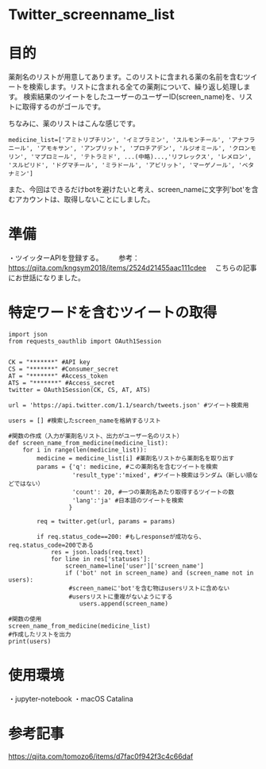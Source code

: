 # Twitter_screenname_list


# 目的
 薬剤名のリストが用意してあります。このリストに含まれる薬の名前を含むツイートを検索します。リストに含まれる全ての薬剤について、繰り返し処理します。
検索結果のツイートをしたユーザーのユーザーID(screen_name)を、リストに取得するのがゴールです。

ちなみに、薬のリストはこんな感じです。

```python:medicine_list
medicine_list=['アミトリプチリン', 'イミプラミン', 'スルモンチール', 'アナフラニール', 'アモキサン', 'アンプリット', 'プロチアデン', 'ルジオミール', 'クロンモリン', 'マプロミール', 'テトラミド', ...(中略)...,'リフレックス', 'レメロン', 'スルピリド', 'ドグマチール', 'ミラドール', 'アビリット', 'マーゲノール', 'ベタナミン']
```

また、今回はできるだけbotを避けたいと考え、screen_nameに文字列'bot'を含むアカウントは、取得しないことにしました。

# 準備
・ツイッターAPIを登録する。
　　参考：https://qiita.com/kngsym2018/items/2524d21455aac111cdee
　こちらの記事にお世話になりました。

# 特定ワードを含むツイートの取得
```python:使用コード
import json
from requests_oauthlib import OAuth1Session


CK = "*******" #API key
CS = "*******" #Consumer_secret
AT = "*******" #Access_token
ATS = "*******" #Access_secret
twitter = OAuth1Session(CK, CS, AT, ATS)

url = 'https://api.twitter.com/1.1/search/tweets.json' #ツイート検索用

users = [] #検索したscreen_nameを格納するリスト

#関数の作成（入力が薬剤名リスト、出力がユーザー名のリスト）
def screen_name_from_medicine(medicine_list):
    for i in range(len(medicine_list)):
        medicine = medicine_list[i] #薬剤名リストから薬剤名を取り出す
        params = {'q': medicine, #この薬剤名を含むツイートを検索
                  'result_type':'mixed', #ツイート検索はランダム（新しい順などではない）
                  'count': 20, #一つの薬剤名あたり取得するツイートの数
                  'lang':'ja' #日本語のツイートを検索
                 }

        req = twitter.get(url, params = params)

        if req.status_code==200: #もしresponseが成功なら、req.status_code=200である
            res = json.loads(req.text)
            for line in res['statuses']:
                screen_name=line['user']['screen_name']
                if ('bot' not in screen_name) and (screen_name not in users):
                 #screen_nameに'bot'を含む物はusersリストに含めない
                 #usersリストに重複がないようにする
                    users.append(screen_name)

#関数の使用
screen_name_from_medicine(medicine_list)
#作成したリストを出力
print(users)
```

# 使用環境
・jupyter-notebook
・macOS Catalina

# 参考記事
https://qiita.com/tomozo6/items/d7fac0f942f3c4c66daf


